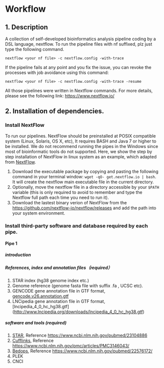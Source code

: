 # Workflow
## 1. Description
A collection of self-developed bioinformatics analysis pipeline coding by a DSL language, nextflow.
To run the pipeline files with nf suffixed, plz just type the following command.

```
nextflow <your nf file> -c nextflow.config -with-trace
```

If the pipeline fails at any point and you fix the issue, you can revoke the processes with job avoidance using this command:
```
nextflow <your nf file> -c nextflow.config -with-trace -resume
```

All those pipelines were written in Nextflow commands. For more details, please see the following link:
https://www.nextflow.io/



## 2. Installation of dependencies.
### Install NextFlow
To run our pipelines. NextFlow should be preinstalled at  POSIX compatible system (Linux, Solaris, OS X, etc), It requires BASH and Java 7 or higher to be installed. We do not recommend running the pipes in the Windows since most of bioinformatic tools do not supported.
Here, we show the step by step installation of NextFlow in linux system as an example, which adapted from [NextFlow](https://www.nextflow.io/docs/latest/getstarted.html).

1. Download the executable package by copying and pasting the following command in your terminal window: ```wget -qO- get.nextflow.io | bash```. It will create the nextflow main executable file in the current directory.
2. Optionally, move the nextflow file in a directory accessible by your `$PATH` variable (this is only required to avoid to remember and type the Nextflow full path each time you need to run it).
3. Download the lastest binary verion of NextFlow from the https://github.com/nextflow-io/nextflow/releases and add the path into your system environment.
### Install third-party software and database required by each pipe.
#### Pipe 1
##### introduction
##### References, index and annotation files（required）
1. STAR index (hg38 genome index etc.)
2. Genome reference (genome fasta file with suffix .fa , UCSC etc).
3. GENCODE gene annotation file in GTF format, [gencode.v26.annotation.gtf](ftp://ftp.sanger.ac.uk/pub/gencode/Gencode_human/release_26/gencode.v26.annotation.gtf.gz)
4. LNCipedia gene annotation file in GTF format,[lncipedia_4_0_hc_hg38.gtf] (http://www.lncipedia.org/downloads/lncipedia_4_0_hc_hg38.gtf)
##### software and tools (required)
1. [STAR](https://github.com/alexdobin/STAR), Reference https://www.ncbi.nlm.nih.gov/pubmed/23104886
2. [Cufflinks](https://github.com/cole-trapnell-lab/cufflinks), Reference https://www.ncbi.nlm.nih.gov/pmc/articles/PMC3146043/
3. [Bedops](http://bedops.readthedocs.io/en/latest/), Reference https://www.ncbi.nlm.nih.gov/pubmed/22576172/
4. PLEK
5. CNCI



